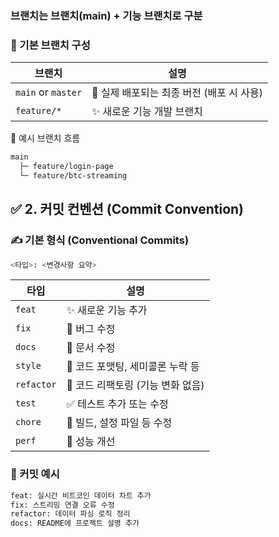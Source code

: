 ### 브랜치는 **브랜치(main)** + **기능 브랜치로 구분**

### 🔹 기본 브랜치 구성

| 브랜치             | 설명                                     |
| ------------------ | ---------------------------------------- |
| `main` or `master` | 🚀 실제 배포되는 최종 버전 (배포 시 사용) |
| `feature/*`        | ✨ 새로운 기능 개발 브랜치                |

🔧 예시 브랜치 흐름

```bash
main
  ├─ feature/login-page
  └─ feature/btc-streaming
```

## ✅ 2. 커밋 컨벤션 (Commit Convention)

### ✍️ 기본 형식 (Conventional Commits)

```bash
<타입>: <변경사항 요약>
```

| 타입       | 설명                             |
| ---------- | -------------------------------- |
| `feat`     | ✨ 새로운 기능 추가               |
| `fix`      | 🐞 버그 수정                      |
| `docs`     | 📝 문서 수정                      |
| `style`    | 💄 코드 포맷팅, 세미콜론 누락 등  |
| `refactor` | 🔨 코드 리팩토링 (기능 변화 없음) |
| `test`     | ✅ 테스트 추가 또는 수정          |
| `chore`    | 🔧 빌드, 설정 파일 등 수정        |
| `perf`     | 🚀 성능 개선                      |

### 🔧 커밋 예시

```bash
feat: 실시간 비트코인 데이터 차트 추가
fix: 스트리밍 연결 오류 수정
refactor: 데이터 파싱 로직 정리
docs: README에 프로젝트 설명 추가
```